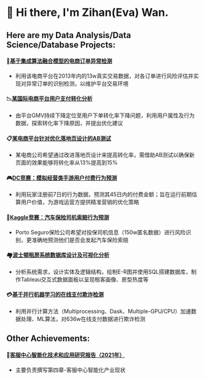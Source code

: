 # 👋 Hi there, I'm Zihan(Eva) Wan.   

## Here are my Data Analysis/Data Science/Database Projects:

#### :convenience_store:[基于集成算法融合模型的电商订单异常检测](https://github.com/ZihanWan97/Data-Analysis-Projects/tree/main/%E5%9F%BA%E4%BA%8E%E9%9B%86%E6%88%90%E7%AE%97%E6%B3%95%E8%9E%8D%E5%90%88%E6%A8%A1%E5%9E%8B%E7%9A%84%E5%9B%BD%E7%BE%8E%E7%94%B5%E5%95%86%E8%AE%A2%E5%8D%95%E5%BC%82%E5%B8%B8%E6%A3%80%E6%B5%8B)
- 利用该电商平台在2013年内的13w真实交易数据，对各订单进行风险评估并实现对异常订单的识别检测，以维护平台交易环境
#### 	:chart_with_downwards_trend:[某国际电商平台用户支付转化分析](https://github.com/ZihanWan97/Data-Analysis-Projects/tree/main/%E6%9F%90%E5%9B%BD%E9%99%85%E7%94%B5%E5%95%86%E5%B9%B3%E5%8F%B0%E7%94%A8%E6%88%B7%E6%94%AF%E4%BB%98%E8%BD%AC%E5%8C%96%E5%88%86%E6%9E%90)
- 由平台GMV持续下降定位至用户下单转化率下降问题，利用用户属性及行为数据，探索转化率下降原因，并提出优化建议
#### :clipboard:[某电商平台针对优化落地页设计的AB测试](https://github.com/ZihanWan97/Data-Analysis-Projects/tree/main/%E6%9F%90%E7%94%B5%E5%95%86%E5%B9%B3%E5%8F%B0%E9%92%88%E5%AF%B9%E4%BC%98%E5%8C%96%E8%90%BD%E5%9C%B0%E9%A1%B5%E8%AE%BE%E8%AE%A1%E7%9A%84AB%E6%B5%8B%E8%AF%95)
- 某电商公司希望通过改进落地页设计来提高转化率，需借助AB测试以确保新页面的效果能够将转化率从13%提高到15%
#### :video_game:[DC竞赛：模拟经营类手游用户付费行为预测](https://github.com/ZihanWan97/Data-Analysis-Projects/tree/main/DC%E7%AB%9E%E8%B5%9B%EF%BC%9A%E6%A8%A1%E6%8B%9F%E7%BB%8F%E8%90%A5%E7%B1%BB%E6%89%8B%E6%B8%B8%E7%94%A8%E6%88%B7%E4%BB%98%E8%B4%B9%E8%A1%8C%E4%B8%BA%E9%A2%84%E6%B5%8B)  
- 利用玩家注册前7日的行为数据，预测其45日内的付费金额；旨在运行前期估算用户价值，为游戏运营方提供精准营销的优化策略
#### :car:[Kaggle竞赛：汽车保险司机索赔行为预测](https://github.com/ZihanWan97/Data-Analysis-Projects/tree/main/Kaggle%E7%AB%9E%E8%B5%9B%EF%BC%9A%E6%B1%BD%E8%BD%A6%E4%BF%9D%E9%99%A9%E5%8F%B8%E6%9C%BA%E7%B4%A2%E8%B5%94%E8%A1%8C%E4%B8%BA%E9%A2%84%E6%B5%8B)
- Porto Seguro保险公司希望对投保司机信息（150w匿名数据）进行风险识别，更准确地预测他们是否会发起汽车保险索赔
#### :houses:[波士顿租房系统数据库设计及可视化分析](https://github.com/ZihanWan97/Northeastern-University-Course-Projects/tree/main/DAMG6210%20Data%20Management%20and%20Database%20Design/Final-Project)
- 分析系统需求，设计实体及逻辑结构，绘制E-R图并使用SQL搭建数据库，制作Tableau交互式数据面板以呈现租客画像、房型热度等
#### :credit_card:[基于并行机器学习的在线支付欺诈检测](https://github.com/ZihanWan97/Northeastern-University-Course-Projects/tree/main/CSYE7105%20High%20Performance%20Parallel%20Machine%20Learning%20and%20AI/Final-Project)
- 利用并行计算方法（Multiprocessing、Dask、Multiple-GPU/CPU）加速数据处理、ML算法，对636w在线支付数据进行欺诈检测

## Other Achievements:
#### :blue_book:[客服中心智能化技术和应用研究报告（2021年）](http://www.caict.ac.cn/kxyj/qwfb/ztbg/202201/t20220114_395564.htm)
- 主要负责撰写第四章-客服中心智能化产业现状
